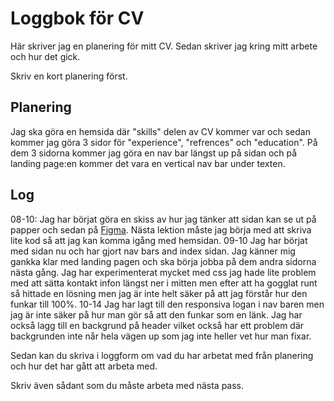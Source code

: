 # Loggbok för CV

Här skriver jag en planering för mitt CV.
Sedan skriver jag kring mitt arbete och hur det gick.

Skriv en kort planering först.

## Planering
Jag ska göra en hemsida där "skills" delen av CV kommer var och sedan kommer jag göra 3 sidor för "experience", "refrences" och "education". På dem 3 sidorna kommer jag göra en nav bar längst up på sidan och på landing page:en kommer det vara en vertical nav bar under texten.


## Log
08-10: 
    Jag har börjat göra en skiss av hur jag tänker att sidan kan se ut på papper och sedan på [Figma](https://www.figma.com/design/geXmXAKsvvBBCTDKPDH1MB/CV-Webutv?node-id=0-1&t=4Oduk69wzKXz2rx0-1). Nästa lektion måste jag börja med att skriva lite kod så att jag kan komma igång med hemsidan.
09-10
    Jag har börjat med sidan nu och har gjort nav bars and index sidan. Jag känner mig gankka klar med landing pagen och ska börja jobba på dem andra sidorna nästa gång. Jag har experimenterat mycket med css jag hade lite problem med att sätta kontakt infon längst ner i mitten men efter att ha gogglat runt så hittade en lösning men jag är inte helt säker på att jag förstår hur den funkar till 100%.
10-14
    Jag har lagt till den responsiva logan i nav baren men jag är inte säker på hur man gör så att den funkar som en länk. Jag har också lagg till en backgrund på header vilket också har ett problem där backgrunden inte når hela vägen up som jag inte heller vet hur man fixar.


Sedan kan du skriva i loggform om vad du har arbetat med från planering och hur det har gått att arbeta med.

Skriv även sådant som du måste arbeta med nästa pass.